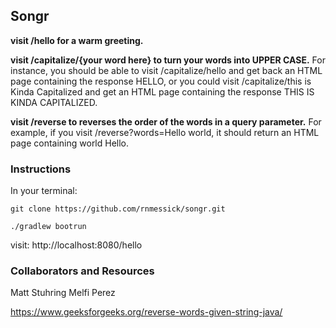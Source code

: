 ## Songr

**visit /hello for a warm greeting.**

**visit /capitalize/{your word here} to turn your words into UPPER CASE.** For instance, you should be able to visit /capitalize/hello and get back an HTML page containing the response HELLO, or you could visit /capitalize/this is Kinda Capitalized and get an HTML page containing the response THIS IS KINDA CAPITALIZED.

**visit /reverse to reverses the order of the words in a query parameter.** For example, if you visit /reverse?words=Hello world, it should return an HTML page containing world Hello.

### Instructions

In your terminal:

`git clone https://github.com/rnmessick/songr.git`

`./gradlew bootrun`

visit: http://localhost:8080/hello

### Collaborators and Resources

Matt Stuhring
Melfi Perez

https://www.geeksforgeeks.org/reverse-words-given-string-java/
